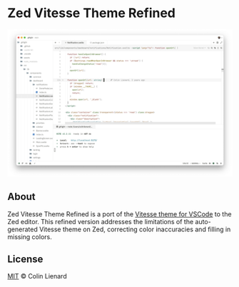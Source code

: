 # Zed Vitesse Theme Refined

<picture>
  <source media="(prefers-color-scheme: dark)" srcset="./assets/screenshot-dark.png">
  <img src="./assets/screenshot-light.png">
</picture>

## About

Zed Vitesse Theme Refined is a port of the [Vitesse theme for VSCode](https://github.com/antfu/vscode-theme-vitesse) to the Zed editor.
This refined version addresses the limitations of the auto-generated Vitesse theme on Zed, correcting color inaccuracies and filling in missing colors.

## License

[MIT](./LICENSE) © Colin Lienard
